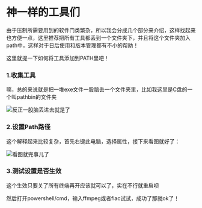 # 神一样的工具们

由于压制所需要用到的软件门类繁杂，所以我会分成几个部分来介绍，这样找起来也方便一点，这里推荐把所有工具都丢到一个文件夹下，并且将这个文件夹加入path中，这样对于日后使用和版本管理都有不小的帮助！

这里就提一下如何将工具添加到PATH里吧！

### 1.收集工具

嘛，总的来说就是把一堆exe文件一股脑丢一个文件夹里，比如我这里是C盘的一个叫pathbin的文件夹

![&#x53CD;&#x6B63;&#x4E00;&#x80A1;&#x8111;&#x4E22;&#x8FDB;&#x53BB;&#x5C31;&#x662F;&#x4E86;](https://i.v2ex.co/EV5FNakU.png)

### 2.设置Path路径

这个解释起来比较复杂，首先右键此电脑，选择属性，接下来看图就好了：

![&#x770B;&#x56FE;&#x5C31;&#x5B8C;&#x4E8B;&#x513F;&#x4E86;](https://i.v2ex.co/j9F2w60Q.png)

### 3.测试设置是否生效

这个生效只要关了所有终端再开应该就可以了，实在不行就重启呗

然后打开powershell/cmd，输入ffmpeg或者flac试试，成功了那就ok了！

